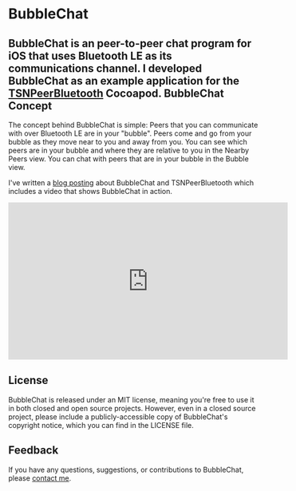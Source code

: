 BubbleChat
==========
BubbleChat is an peer-to-peer chat program for iOS that uses Bluetooth LE as its communications channel. I developed BubbleChat as an example application for the [TSNPeerBluetooth](https://github.com/softwarenerd/TSNPeerBluetooth) Cocoapod.
BubbleChat Concept
------------------
The concept behind BubbleChat is simple: Peers that you can communicate with over Bluetooth LE are in your "bubble". Peers come and go from your bubble as they move near to you and away from you. You can see which peers are in your bubble and where they are relative to you in the Nearby Peers view. You can chat with peers that are in your bubble in the Bubble view.

I've written a [blog posting](http://www.softwarenerd.org/code/2015/4/16/bubble-chat-and-tsnpeerbluetooth-cocoapod) about BubbleChat and TSNPeerBluetooth which includes a video that shows BubbleChat in action.

<iframe width="560" height="315" src="https://www.youtube.com/embed/WRQ7xHVtwNE" frameborder="0" allowfullscreen></iframe>

License
-------
BubbleChat is released under an MIT license, meaning you're free to use it in both closed and open source projects. However, even in a closed source project, please include a publicly-accessible copy of BubbleChat's copyright notice, which you can find in the LICENSE file.

Feedback
--------
If you have any questions, suggestions, or contributions to BubbleChat, please [contact me](mailto:brianlambert@softwarenerd.org).